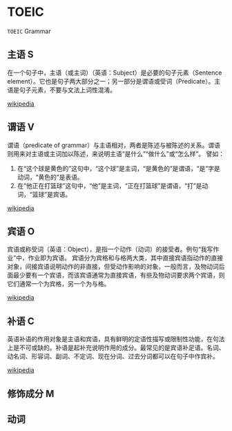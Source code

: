 # TOEIC

`TOEIC` Grammar

## 主语 **S**

在一个句子中，主语（或主词）（英语：Subject）是必要的句子元素（Sentence element）。它也是句子两大部分之一；另一部分是谓语或受词（Predicate）。主语是句子元素，不要与文法上词性混淆。

[wikipedia](https://zh.wikipedia.org/wiki/%E4%B8%BB%E8%AA%9E)

## 谓语 **V**

谓语（predicate of grammar）与主语相对，两者是陈述与被陈述的关系。谓语则用来对主语或主词加以陈述，来说明主语“是什么”“做什么”或“怎么样”。
譬如：

1. 在“这个球是黄色的”这句中，“这个球”是主词，“是黄色的”是谓语，“是”字是动词，“黄色的”是表语。
1. 在“他正在打篮球”这句中，“他”是主词，“正在打篮球”是谓语，“打”是动词，“篮球”是宾语。

[wikipedia](https://zh.wikipedia.org/wiki/%E8%AC%82%E8%AA%9E)

## 宾语 **O**

宾语或称受词（英语：Object），是指一个动作（动词）的接受者。例句“我写作业”中，作业即为宾语。
宾语分为宾格和与格两大类，其中直接宾语指动作的直接对象，间接宾语说明动作的非直接，但受动作影响的对象，一般而言，及物动词后面最少要有一个宾语，而该宾语通常为直接宾语，有些及物动词要求两个宾语，则它们通常一个为宾格，另一个为与格。

[wikipedia](https://zh.wikipedia.org/wiki/%E8%B3%93%E8%AA%9E)

## 补语 **C**

英语补语的作用对象是主语和宾语，具有鲜明的定语性描写或限制性功能，在句法上是不可或缺的。补语是起补充说明作用的成分。最常见的是宾语补足语。名词、动名词、形容词、副词、不定词、现在分词、过去分词都可以在句子中作宾补。

[wikipedia](https://zh.wikipedia.org/wiki/补语)

## 修饰成分 **M**

## 动词

